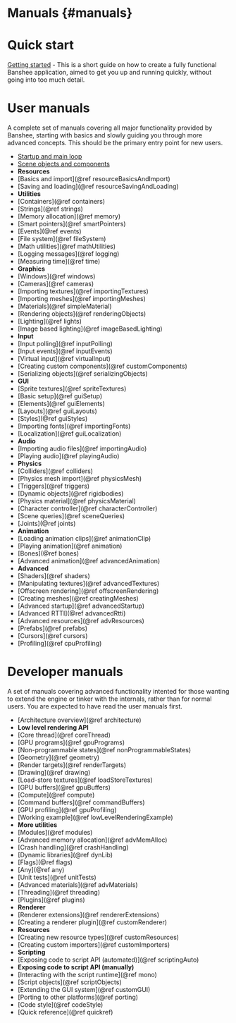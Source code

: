 Manuals									{#manuals}
===============

# Quick start
[Getting started](gettingStarted.md) - This is a short guide on how to create a fully functional Banshee application, aimed to get you up and running quickly, without going into too much detail.

# User manuals
A complete set of manuals covering all major functionality provided by Banshee, starting with basics and slowly guiding you through more advanced concepts. This should be the primary entry point for new users.
- [Startup and main loop](/User/startingUp.md)
- [Scene objects and components](/User/scenesAndComponents.md)
- **Resources**
 - [Basics and import](@ref resourceBasicsAndImport)
 - [Saving and loading](@ref resourceSavingAndLoading)
- **Utilities**
 - [Containers](@ref containers)
 - [Strings](@ref strings)
 - [Memory allocation](@ref memory)
 - [Smart pointers](@ref smartPointers) 
 - [Events](@ref events)
 - [File system](@ref fileSystem) 
 - [Math utilities](@ref mathUtilities)
 - [Logging messages](@ref logging)
 - [Measuring time](@ref time)
- **Graphics**
 - [Windows](@ref windows)
 - [Cameras](@ref cameras)
 - [Importing textures](@ref importingTextures)
 - [Importing meshes](@ref importingMeshes)
 - [Materials](@ref simpleMaterial)
 - [Rendering objects](@ref renderingObjects)
 - [Lighting](@ref lights)
 - [Image based lighting](@ref imageBasedLighting)
- **Input**
 - [Input polling](@ref inputPolling) 
 - [Input events](@ref inputEvents) 
 - [Virtual input](@ref virtualInput)
- [Creating custom components](@ref customComponents)
- [Serializing objects](@ref serializingObjects)
- **GUI**
 - [Sprite textures](@ref spriteTextures)
 - [Basic setup](@ref guiSetup)
 - [Elements](@ref guiElements)
 - [Layouts](@ref guiLayouts)
 - [Styles](@ref guiStyles)
 - [Importing fonts](@ref importingFonts)
 - [Localization](@ref guiLocalization)
- **Audio**
 - [Importing audio files](@ref importingAudio)
 - [Playing audio](@ref playingAudio)
- **Physics**
 - [Colliders](@ref colliders)
 - [Physics mesh import](@ref physicsMesh)
 - [Triggers](@ref triggers)
 - [Dynamic objects](@ref rigidbodies)
 - [Physics material](@ref physicsMaterial)
 - [Character controller](@ref characterController)
 - [Scene queries](@ref sceneQueries)
 - [Joints](@ref joints)
- **Animation**
 - [Loading animation clips](@ref animationClip)
 - [Playing animation](@ref animation)
 - [Bones](@ref bones)
 - [Advanced animation](@ref advancedAnimation)
- **Advanced**
 - [Shaders](@ref shaders)
 - [Manipulating textures](@ref advancedTextures)
 - [Offscreen rendering](@ref offscreenRendering)
 - [Creating meshes](@ref creatingMeshes)
 - [Advanced startup](@ref advancedStartup)
 - [Advanced RTTI](@ref advancedRtti)
 - [Advanced resources](@ref advResources)
 - [Prefabs](@ref prefabs)
 - [Cursors](@ref cursors)
 - [Profiling](@ref cpuProfiling)
 
# Developer manuals
A set of manuals covering advanced functionality intented for those wanting to extend the engine or tinker with the internals, rather than for normal users. You are expected to have read the user manuals first.
- [Architecture overview](@ref architecture) 
- **Low level rendering API**
 - [Core thread](@ref coreThread)
 - [GPU programs](@ref gpuPrograms)
 - [Non-programmable states](@ref nonProgrammableStates)
 - [Geometry](@ref geometry)
 - [Render targets](@ref renderTargets)
 - [Drawing](@ref drawing) 
 - [Load-store textures](@ref loadStoreTextures)
 - [GPU buffers](@ref gpuBuffers)
 - [Compute](@ref compute)
 - [Command buffers](@ref commandBuffers)
 - [GPU profiling](@ref gpuProfiling)
 - [Working example](@ref lowLevelRenderingExample)
- **More utilities**
 - [Modules](@ref modules)
 - [Advanced memory allocation](@ref advMemAlloc)
 - [Crash handling](@ref crashHandling)
 - [Dynamic libraries](@ref dynLib)
 - [Flags](@ref flags)
 - [Any](@ref any) 
 - [Unit tests](@ref unitTests)
- [Advanced materials](@ref advMaterials)
- [Threading](@ref threading)
- [Plugins](@ref plugins)
- **Renderer**
 - [Renderer extensions](@ref rendererExtensions)
 - [Creating a renderer plugin](@ref customRenderer)
- **Resources**
 - [Creating new resource types](@ref customResources)
 - [Creating custom importers](@ref customImporters)
- **Scripting**
 - [Exposing code to script API (automated)](@ref scriptingAuto)
 - **Exposing code to script API (manually)**
  - [Interacting with the script runtime](@ref mono)
  - [Script objects](@ref scriptObjects)
- [Extending the GUI system](@ref customGUI)
- [Porting to other platforms](@ref porting)
- [Code style](@ref codeStyle)
- [Quick reference](@ref quickref)